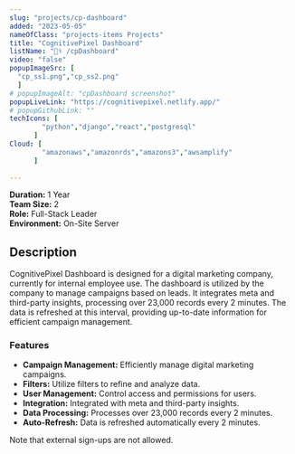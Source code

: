 ```yaml
---
slug: "projects/cp-dashboard"
added: "2023-05-05"
nameOfClass: "projects-items Projects"
title: "CognitivePixel Dashboard"
listName: "👨‍⚕️ /cpDashboard"
video: "false"
popupImageSrc: [
  "cp_ss1.png","cp_ss2.png"
  ]
# popupImageAlt: "cpDashboard screenshot"
popupLiveLink: "https://cognitivepixel.netlify.app/"
# popupGithubLink: ""
techIcons: [
        "python","django","react","postgresql"
      ]
Cloud: [
        "amazonaws","amazonrds","amazons3","awsamplify"
      ]
    
---
```



**Duration:** 1 Year  
**Team Size:** 2  
**Role:** Full-Stack Leader  
**Environment:** On-Site Server

## Description

CognitivePixel Dashboard is designed for a digital marketing company, currently for internal employee use. The dashboard is utilized by the company to manage campaigns based on leads. It integrates meta and third-party insights, processing over 23,000 records every 2 minutes. The data is refreshed at this interval, providing up-to-date information for efficient campaign management.

### Features
- **Campaign Management:** Efficiently manage digital marketing campaigns.
- **Filters:** Utilize filters to refine and analyze data.
- **User Management:** Control access and permissions for users.
- **Integration:** Integrated with meta and third-party insights.
- **Data Processing:** Processes over 23,000 records every 2 minutes.
- **Auto-Refresh:** Data is refreshed automatically every 2 minutes.

Note that external sign-ups are not allowed.
